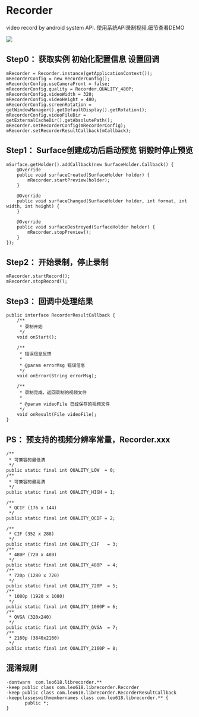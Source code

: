 # Recorder
video record by android system API. 使用系统API录制视频.细节查看DEMO


![](https://i.imgur.com/PBEqYrw.png)


## Step0： 获取实例 初始化配置信息 设置回调 ##

    mRecorder = Recorder.instance(getApplicationContext());
    mRecorderConfig = new RecorderConfig();
    mRecorderConfig.useCameraFront = false;
    mRecorderConfig.quality = Recorder.QUALITY_480P;
    mRecorderConfig.videoWidth = 320;
    mRecorderConfig.videoHeight = 480;
    mRecorderConfig.screenRotation = getWindowManager().getDefaultDisplay().getRotation();
    mRecorderConfig.videoFileDir = getExternalCacheDir().getAbsolutePath();
    mRecorder.setRecorderConfig(mRecorderConfig);
    mRecorder.setRecorderResultCallback(mCallback);


## Step1： Surface创建成功后启动预览 销毁时停止预览 ##

    mSurface.getHolder().addCallback(new SurfaceHolder.Callback() {
        @Override
        public void surfaceCreated(SurfaceHolder holder) {
            mRecorder.startPreview(holder);
        }

        @Override
        public void surfaceChanged(SurfaceHolder holder, int format, int width, int height) {
        }

        @Override
        public void surfaceDestroyed(SurfaceHolder holder) {
            mRecorder.stopPreview();
        }
    });


## Step2： 开始录制，停止录制 ##

	mRecorder.startRecord();
	mRecorder.stopRecord();


## Step3： 回调中处理结果 ##
	
	public interface RecorderResultCallback {
	    /**
	     * 录制开始
	     */
	    void onStart();
	
	    /**
	     * 错误信息反馈
	     *
	     * @param errorMsg 错误信息
	     */
	    void onError(String errorMsg);
	
	    /**
	     * 录制完成，返回录制的视频文件
	     *
	     * @param videoFile 已经保存的视频文件
	     */
	    void onResult(File videoFile);
	}

## PS： 预支持的视频分辨率常量，Recorder.xxx ##

	/**
     * 可兼容的最低清
     */
    public static final int QUALITY_LOW  = 0;
    /**
     * 可兼容的最高清
     */
    public static final int QUALITY_HIGH = 1;

    /**
     * QCIF (176 x 144)
     */
    public static final int QUALITY_QCIF = 2;

    /**
     * CIF (352 x 288)
     */
    public static final int QUALITY_CIF   = 3;
    /**
     * 480P (720 x 480)
     */
    public static final int QUALITY_480P  = 4;
    /**
     * 720p (1280 x 720)
     */
    public static final int QUALITY_720P  = 5;
    /**
     * 1080p (1920 x 1080)
     */
    public static final int QUALITY_1080P = 6;
    /**
     * QVGA (320x240)
     */
    public static final int QUALITY_QVGA  = 7;
    /**
     * 2160p (3840x2160)
     */
    public static final int QUALITY_2160P = 8;

## 混淆规则 ##

	-dontwarn  com.leo618.librecorder.**
	-keep public class com.leo618.librecorder.Recorder
	-keep public class com.leo618.librecorder.RecorderResultCallback
	-keepclasseswithmembernames class com.leo618.librecorder.** {
	       public *;
	}